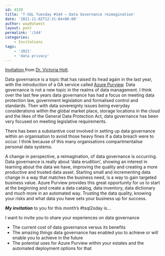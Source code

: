 ```yaml
---
id: 4339
title: 'T-SQL Tuesday #144 – Data Governance reimagination'
date: '2021-11-02T12:31:04+00:00'
author: way0utwest
layout: post
permalink: '/144'
categories:
    - Invitations
tags:
    - '2021'
    - 'data privacy'
---
```


[Invitation ](https://blog.victoriaholt.co.uk/2021/11/t-sql-tuesday-144-data-governance.html)from [Dr. Victoria Holt](https://blog.victoriaholt.co.uk/).

Data governance is a topic that has raised its head again in the last year, with the introduction of a GA service called [Azure Purview](https://azure.microsoft.com/en-gb/services/purview/). Data governance is not a new topic in the realms of data management. I think over the last few years data governance has had a focus on meeting data protection law, government legislation and formalised control and standards. Then with data sovereignty issues being everyday considerations within the global market place, storage locations in the cloud and the likes of the General Data Protection Act, data governance has been very focused on meeting legislative requirements.

There has been a substantive cost involved in setting up data governance within an organisation to avoid those heavy fines if a data breach were to occur. I think because of this many organisations compartmentalise personal data systems.

A change in perspective, a reimagination, of data governance is occurring. Data governance is really about ‘data erudition’, showing an interest in learning about the data we have, improving the quality and creating a more productive and trusted data asset. Starting small and incrementing data change in a way that matches the business need, is a way to gain targeted business value. Azure Purview provides this great opportunity for us to start at the beginning and create a data catalog, data inventory, data dictionary and much more in an automated way. Trusting the data quality, knowing your risks and what data you have sets your business up for success.

***My invitation*** to you for this month’s #tsql2sday is…

I want to invite you to share your experiences on data governance

- The current cost of data governance versus its benefits
- The amazing things data governance has enabled you to achieve or will enable you to achieve in the future
- The potential uses for Azure Purview within your estates and the automated deployment options for that
